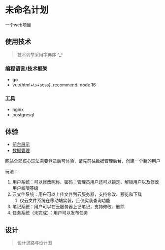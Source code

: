 # 未命名计划

一个web项目

## 使用技术

> 技术列举采用字典序 ^_^

### 编程语言/技术框架

- go
- vue(html+ts+scss), recommend: node 16

### 工具

- nginx
- postgresql

## 体验

- [前台展示](https://mats9693.cn)
- [数据管理](https://admin.mats9693.cn)

网站全部核心玩法需要登录后可体验，请先前往数据管理后台，创建一个新的用户

玩法：

1. 用户系统：可以修改昵称、密码；管理员用户还可以锁定、解锁用户以及修改用户权限等级
2. 云文件系统：用户可以上传文件到云服务器，支持修改、预览和下载
    1. 仅云文件系统在移动端实装，且仅实装查询功能
3. 笔记系统：用户可以在云服务器上记笔记，支持修改、删除
4. 任务系统（未完成）：用户可以发布任务

## 设计

> 设计思路与设计图
